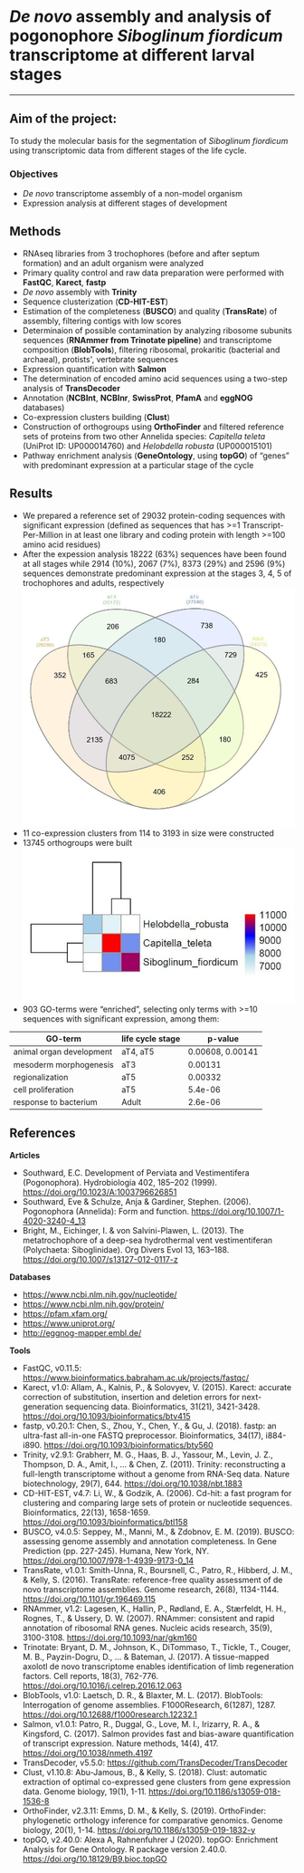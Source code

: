 # *De novo* assembly and analysis of pogonophore *Siboglinum fiordicum* transcriptome at different larval stages

---

## Aim of the project: 

To study the molecular basis for the segmentation of *Siboglinum fiordicum* using transcriptomic data from different stages of the life cycle.

### Objectives 

- *De novo* transcriptome assembly of a non-model organism 
- Expression analysis at different stages of development

## Methods
- RNAseq libraries from 3 trochophores (before and after septum formation) and an adult organism were analyzed
- Primary quality control and raw data preparation were performed with __FastQC__, __Karect__, __fastp__
- *De novo* assembly with __Trinity__
- Sequence clusterization (__CD-HIT-EST__) 
- Estimation of the completeness (__BUSCO__) and quality (__TransRate__) of assembly, filtering contigs with low scores
- Determinaion of possible contamination by analyzing ribosome subunits sequences (__RNAmmer from Trinotate pipeline__) and transcriptome composition (__BlobTools__), filtering ribosomal, prokaritic (bacterial and archaeal), protists', vertebrate sequences
- Expression quantification with __Salmon__
- The determination of encoded amino acid sequences using a two-step analysis of __TransDecoder__
- Annotation (__NCBInt__, __NCBInr__, __SwissProt__, __PfamA__ and __eggNOG__ databases)
- Co-expression clusters building (__Clust__)
- Construction of orthogroups using __OrthoFinder__ and filtered reference sets of proteins from two other Annelida species: *Capitella teleta* (UniProt ID: UP000014760) and *Helobdella robusta* (UP000015101)
- Pathway enrichment analysis (__GeneOntology__, using __topGO__) of “genes” with predominant expression at a particular stage of the cycle

## Results
- We prepared a reference set of 29032 protein-coding sequences with significant expression (defined as sequences that has >=1 Transcript-Per-Million in at least one library and coding protein with length >=100 amino acid residues)
- After the expession analysis 18222 (63%) sequences have been found at all stages while 2914 (10%), 2067 (7%), 8373 (29%) and 2596 (9%) sequences demonstrate predominant expression at the stages 3, 4, 5 of trochophores and adults, respectively
![Venn diagramm of expression](venn_diagramm.jpg "Venn diagramm of expression")
- 11 co-expression clusters from 114 to 3193 in size were constructed
- 13745 orthogroups were built
![heat map of orthogroups](orthogroups.jpg "heat map of orthogroups")
- 903 GO-terms were “enriched”, selecting only terms with >=10 sequences with significant expression, among them:

 GO-term                  | life cycle stage | p-value          
--------------------------|------------------|------------------
 animal organ development | aT4, aT5         | 0.00608, 0.00141 
 mesoderm morphogenesis   | aT3              | 0.00131          
 regionalization          | aT5              | 0.00332          
 cell proliferation       | aT5              | 5.4e-06          
 response to bacterium    | Adult            | 2.6e-06          

## References
__Articles__
- Southward, E.C. Development of Perviata and Vestimentifera (Pogonophora). Hydrobiologia 402, 185–202 (1999). https://doi.org/10.1023/A:1003796626851
- Southward, Eve & Schulze, Anja & Gardiner, Stephen. (2006). Pogonophora (Annelida): Form and function. https://doi.org/10.1007/1-4020-3240-4_13 
- Bright, M., Eichinger, I. & von Salvini-Plawen, L. (2013). The metatrochophore of a deep-sea hydrothermal vent vestimentiferan (Polychaeta: Siboglinidae). Org Divers Evol 13, 163–188. https://doi.org/10.1007/s13127-012-0117-z

__Databases__
- https://www.ncbi.nlm.nih.gov/nucleotide/
- https://www.ncbi.nlm.nih.gov/protein/
- https://pfam.xfam.org/
- https://www.uniprot.org/
- http://eggnog-mapper.embl.de/

__Tools__
- FastQC, v0.11.5: https://www.bioinformatics.babraham.ac.uk/projects/fastqc/
- Karect, v1.0: Allam, A., Kalnis, P., & Solovyev, V. (2015). Karect: accurate correction of substitution, insertion and deletion errors for next-generation sequencing data. Bioinformatics, 31(21), 3421-3428. https://doi.org/10.1093/bioinformatics/btv415
- fastp, v0.20.1: Chen, S., Zhou, Y., Chen, Y., & Gu, J. (2018). fastp: an ultra-fast all-in-one FASTQ preprocessor. Bioinformatics, 34(17), i884-i890. https://doi.org/10.1093/bioinformatics/bty560
- Trinity, v2.9.1: Grabherr, M. G., Haas, B. J., Yassour, M., Levin, J. Z., Thompson, D. A., Amit, I., ... & Chen, Z. (2011). Trinity: reconstructing a full-length transcriptome without a genome from RNA-Seq data. Nature biotechnology, 29(7), 644. https://doi.org/10.1038/nbt.1883
- CD-HIT-EST, v4.7: Li, W., & Godzik, A. (2006). Cd-hit: a fast program for clustering and comparing large sets of protein or nucleotide sequences. Bioinformatics, 22(13), 1658-1659. https://doi.org/10.1093/bioinformatics/btl158
- BUSCO, v4.0.5: Seppey, M., Manni, M., & Zdobnov, E. M. (2019). BUSCO: assessing genome assembly and annotation completeness. In Gene Prediction (pp. 227-245). Humana, New York, NY. https://doi.org/10.1007/978-1-4939-9173-0_14
- TransRate, v1.0.1: Smith-Unna, R., Boursnell, C., Patro, R., Hibberd, J. M., & Kelly, S. (2016). TransRate: reference-free quality assessment of de novo transcriptome assemblies. Genome research, 26(8), 1134-1144. https://doi.org/10.1101/gr.196469.115
- RNAmmer, v1.2: Lagesen, K., Hallin, P., Rødland, E. A., Stærfeldt, H. H., Rognes, T., & Ussery, D. W. (2007). RNAmmer: consistent and rapid annotation of ribosomal RNA genes. Nucleic acids research, 35(9), 3100-3108. https://doi.org/10.1093/nar/gkm160
- Trinotate: Bryant, D. M., Johnson, K., DiTommaso, T., Tickle, T., Couger, M. B., Payzin-Dogru, D., ... & Bateman, J. (2017). A tissue-mapped axolotl de novo transcriptome enables identification of limb regeneration factors. Cell reports, 18(3), 762-776. https://doi.org/10.1016/j.celrep.2016.12.063
- BlobTools, v1.0: Laetsch, D. R., & Blaxter, M. L. (2017). BlobTools: Interrogation of genome assemblies. F1000Research, 6(1287), 1287. https://doi.org/10.12688/f1000research.12232.1
- Salmon, v1.0.1: Patro, R., Duggal, G., Love, M. I., Irizarry, R. A., & Kingsford, C. (2017). Salmon provides fast and bias-aware quantification of transcript expression. Nature methods, 14(4), 417. https://doi.org/10.1038/nmeth.4197
- TransDecoder, v5.5.0: https://github.com/TransDecoder/TransDecoder
- Clust, v1.10.8: Abu-Jamous, B., & Kelly, S. (2018). Clust: automatic extraction of optimal co-expressed gene clusters from gene expression data. Genome biology, 19(1), 1-11. https://doi.org/10.1186/s13059-018-1536-8
- OrthoFinder, v2.3.11: Emms, D. M., & Kelly, S. (2019). OrthoFinder: phylogenetic orthology inference for comparative genomics. Genome biology, 20(1), 1-14. https://doi.org/10.1186/s13059-019-1832-y
- topGO, v2.40.0: Alexa A, Rahnenfuhrer J (2020). topGO: Enrichment Analysis for Gene Ontology. R package version 2.40.0. https://doi.org/10.18129/B9.bioc.topGO
